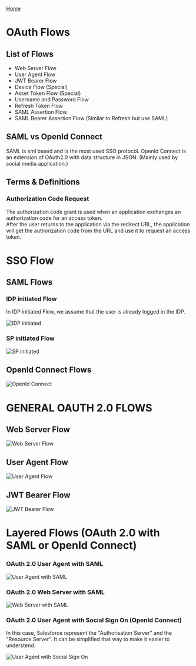[Home](../../README.md)
# OAuth Flows

## List of Flows

- Web Server Flow
- User Agent Flow
- JWT Bearer Flow
- Device Flow (Special)
- Asset Token Flow (Special)
- Username and Password Flow
- Refresh Token Flow
- SAML Assertion Flow
- SAML Bearer Assertion Flow (Similar to Refresh but use SAML)

## SAML vs OpenId Connect
SAML is xml based and is the most used SSO protocol.
OpenId Connect is an extension of OAuth2.0 with data structure in JSON. (Mainly used by social media application.)

## Terms & Definitions

### Authorization Code Request
The authorization code grant is used when an application exchanges an authorization code for an access token.\
After the user returns to the application via the redirect URL, the application will get the authorization code from the URL and use it to request an access token.


# SSO Flow
## SAML Flows
### IDP initiated Flow
In IDP initiated Flow, we assume that the user is already logged in the IDP.

![IDP initiated](../../Images/CTA%20-%20Diagrams%20-%20SAML%20-%20IDP%20initiated.png)
### SP initiated Flow
![SP initiated](../../Images/CTA%20-%20Diagrams%20-%20SAML%20-%20SP%20initiated.png)

## OpenId Connect Flows
![OpenId Connect](../../Images/CTA%20-%20Diagrams%20-%20OpenId%20Connect.png)

# GENERAL OAUTH 2.0 FLOWS
## Web Server Flow
![Web Server Flow](../../Images/CTA%20-%20Diagrams%20-%20Web%20Server%20Flow.png)
## User Agent Flow
![User Agent Flow](../../Images/CTA%20-%20Diagrams%20-%20User%20Agent%20Flow.png)
## JWT Bearer Flow
![JWT Bearer Flow](../../Images/CTA%20-%20Diagrams%20-%20JWT%20Bearer%20Flow.png)


# Layered Flows (OAuth 2.0 with SAML or OpenId Connect)

### OAuth 2.0 User Agent with SAML
![User Agent with SAML](../../Images/CTA%20-%20Diagrams%20-%20OAuth%202.0%20User%20Agent%20with%20SAML.png)

### OAuth 2.0 Web Server with SAML
![Web Server with SAML](../../Images/CTA%20-%20Diagrams%20-%20OAuth%202.0%20Web%20Server%20with%20SAML.png)

### OAuth 2.0 User Agent with Social Sign On (OpenId Connect)

In this case, Salesforce represent the "Authorisation Server" and the "Resource Server". It can be simplified that way to make it easier to understend.

![User Agent with Social Sign On](../../Images/CTA%20-%20Diagrams%20-%20OAuth%202.0%20User%20Agent%20with%20Social%20Sign%20On.png)